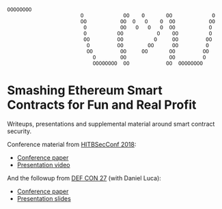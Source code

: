                                                                        OOOOOOOO    
                            O             OO    O       OO             O            
                            OO           OO  O   O    O  OO           OO            
                             O           OO   O   O   O  OO           O            
                             O          OO           O    OO          O             
                             OO         OO          O     OO         OO             
                              O         OO        OO      OO         O              
                              OO         OO     OO       OO         OO              
                                O        OO              OO         O               
                                OOOOOOOO  OO            OO  OOOOOOOO        


# Smashing Ethereum Smart Contracts for Fun and Real Profit

Writeups, presentations and supplemental material around smart contract security.

Conference material from [HITBSecConf 2018](https://conference.hitb.org/hitbsecconf2018ams/):

- [Conference paper](smashing-smart-contracts-1of1.pdf)
- [Presentation video](https://www.youtube.com/watch?v=iqf6epACgds)

And the followup from [DEF CON 27](https://www.defcon.org/html/defcon-27/) (with Daniel Luca):

- [Conference paper](DEFCON27-EVM-Smart-Contracts-Mueller-Luca.pdf)
- [Presentation slides](DEFCON27_EVM_Slides_Mueller_Luca.pdf)
